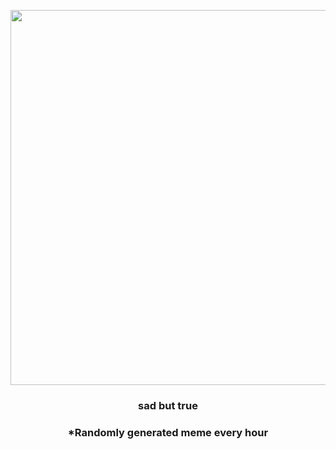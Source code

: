 <p align="center">
        <img src="https://i.redd.it/ccdadcvwvgp91.gif" width="600" height="600">
        </p>
        <h3 align="center">sad but true</h3>
        <h3 align="center">*Randomly generated meme every hour</h3>
    